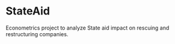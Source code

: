 # StateAid
Econometrics project to analyze State aid impact on rescuing and restructuring companies.
